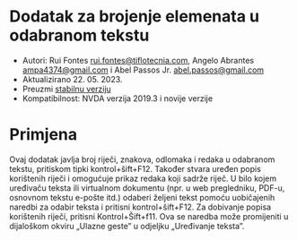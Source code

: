 # Dodatak za brojenje elemenata u odabranom tekstu #

* Autori: Rui Fontes <rui.fontes@tiflotecnia.com>, Angelo Abrantes <ampa4374@gmail.com> i Abel Passos Jr. <abel.passos@gmail.com>
* Aktualizirano 22. 05. 2023.
* Preuzmi [stabilnu verziju][1]
* Kompatibilnost: NVDA verzija 2019.3 i novije verzije

# Primjena #
Ovaj dodatak javlja broj riječi, znakova, odlomaka i redaka u odabranom tekstu, pritiskom tipki kontrol+šift+F12. Također stvara uređen popis korištenih riječi i omogućuje prikaz redaka koji sadrže riječ.
U bilo kojem uređivaču teksta ili virtualnom dokumentu (npr. u web pregledniku, PDF-u, osnovnom tekstu e-pošte itd.) odaberi željeni tekst pomoću uobičajenih naredbi za odabir teksta i pritisni kontrol+šift+F12.
Za dobivanje popisa korištenih riječi, pritisni Kontrol+Šift+f11.
Ova se naredba može promijeniti u dijaloškom okviru „Ulazne geste” u odjeljku „Uređivanje teksta”.

[1]: https://github.com/ruifontes/wordCount/releases/download/2023.05.29/wordCount-2023.05.29.nvda-addon
